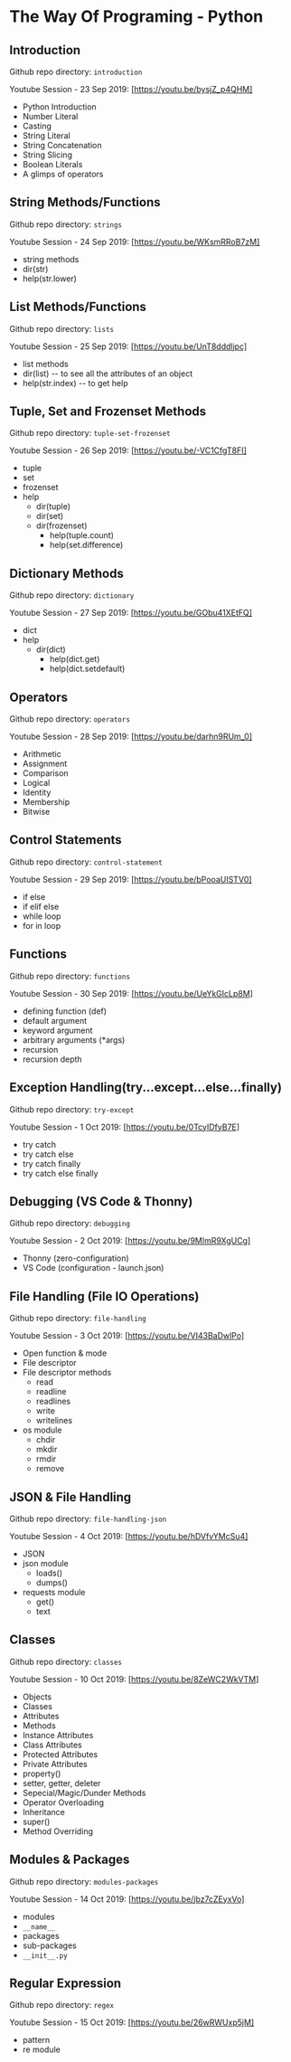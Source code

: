 # The Way Of Programing - Python

## Introduction

Github repo directory: `introduction`

Youtube Session - 23 Sep 2019:
[https://youtu.be/bysjZ_p4QHM]

- Python Introduction
- Number Literal
- Casting
- String Literal
- String Concatenation
- String Slicing
- Boolean Literals
- A glimps of operators

## String Methods/Functions

Github repo directory: `strings`

Youtube Session - 24 Sep 2019:
[https://youtu.be/WKsmRRoB7zM]

- string methods
- dir(str)
- help(str.lower)

## List Methods/Functions

Github repo directory: `lists`

Youtube Session - 25 Sep 2019:
[https://youtu.be/UnT8dddljpc]

- list methods
- dir(list) -- to see all the attributes of an object
- help(str.index) -- to get help

## Tuple, Set and Frozenset Methods

Github repo directory: `tuple-set-frozenset`

Youtube Session - 26 Sep 2019:
[https://youtu.be/-VC1CfgT8FI]

- tuple
- set
- frozenset
- help
  - dir(tuple)
  - dir(set)
  - dir(frozenset)
    - help(tuple.count)
    - help(set.difference)

## Dictionary Methods

Github repo directory: `dictionary`

Youtube Session - 27 Sep 2019:
[https://youtu.be/GObu41XEtFQ]

- dict
- help
  - dir(dict)
    - help(dict.get)
    - help(dict.setdefault)

## Operators

Github repo directory: `operators`

Youtube Session - 28 Sep 2019:
[https://youtu.be/darhn9RUm_0]

- Arithmetic
- Assignment
- Comparison
- Logical
- Identity
- Membership
- Bitwise

## Control Statements

Github repo directory: `control-statement`

Youtube Session - 29 Sep 2019:
[https://youtu.be/bPooaUISTV0]

- if else
- if elif else
- while loop
- for in loop

## Functions

Github repo directory: `functions`

Youtube Session - 30 Sep 2019:
[https://youtu.be/UeYkGIcLp8M]

- defining function (def)
- default argument
- keyword argument
- arbitrary arguments (\*args)
- recursion
- recursion depth

## Exception Handling(try...except...else...finally)

Github repo directory: `try-except`

Youtube Session - 1 Oct 2019:
[https://youtu.be/0TcyIDfyB7E]

- try catch
- try catch else
- try catch finally
- try catch else finally

## Debugging (VS Code & Thonny)

Github repo directory: `debugging`

Youtube Session - 2 Oct 2019:
[https://youtu.be/9MImR9XgUCg]

- Thonny (zero-configuration)
- VS Code (configuration - launch.json)

## File Handling (File IO Operations)

Github repo directory: `file-handling`

Youtube Session - 3 Oct 2019:
[https://youtu.be/VI43BaDwlPo]

- Open function & mode
- File descriptor
- File descriptor methods
  - read
  - readline
  - readlines
  - write
  - writelines
- os module
  - chdir
  - mkdir
  - rmdir
  - remove

## JSON & File Handling

Github repo directory: `file-handling-json`

Youtube Session - 4 Oct 2019:
[https://youtu.be/hDVfvYMcSu4]

- JSON
- json module
  - loads()
  - dumps()
- requests module
  - get()
  - text

## Classes

Github repo directory: `classes`

Youtube Session - 10 Oct 2019:
[https://youtu.be/8ZeWC2WkVTM]

- Objects
- Classes
- Attributes
- Methods
- Instance Attributes
- Class Attributes
- Protected Attributes
- Private Attributes
- property()
- setter, getter, deleter
- Sepecial/Magic/Dunder Methods
- Operator Overloading
- Inheritance
- super()
- Method Overriding

## Modules & Packages

Github repo directory: `modules-packages`

Youtube Session - 14 Oct 2019:
[https://youtu.be/jbz7cZEyxVo]

- modules
- `__name__`
- packages
- sub-packages
- `__init__.py`

## Regular Expression

Github repo directory: `regex`

Youtube Session - 15 Oct 2019:
[https://youtu.be/26wRWUxp5jM]

- pattern
- re module
